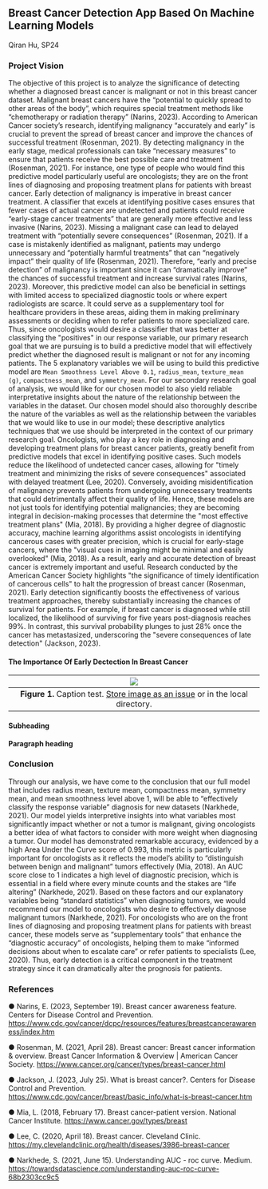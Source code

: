## Breast Cancer Detection App Based On Machine Learning Models
Qiran Hu, SP24

### Project Vision  

The objective of this project is to analyze the significance of detecting whether a diagnosed breast cancer is malignant or not in this breast cancer dataset. Malignant breast cancers have the “potential to quickly spread to other areas of the body”, which requires special treatment methods like “chemotherapy or radiation therapy” (Narins, 2023). According to American Cancer society’s research, identifying malignancy “accurately and early” is crucial to prevent the spread of breast cancer and improve the chances of successful treatment (Rosenman, 2021). By detecting malignancy in the early stage, medical professionals can take “necessary measures” to ensure that patients receive the best possible care and treatment (Rosenman, 2021). For instance, one type of people who would find this predictive model particularly useful are oncologists; they are on the front lines of diagnosing and proposing treatment plans for patients with breast cancer. Early detection of malignancy is imperative in breast cancer treatment. A classifier that excels at identifying positive cases ensures that fewer cases of actual cancer are undetected and patients could receive “early-stage cancer treatments” that are generally more effective and less invasive (Narins, 2023). Missing a malignant case can lead to delayed treatment with “potentially severe consequences” (Rosenman, 2021). If a case is mistakenly identified as malignant, patients may undergo unnecessary and “potentially harmful treatments” that can “negatively impact” their quality of life (Rosenman, 2021). Therefore, “early and precise detection” of malignancy is important since it can “dramatically improve” the chances of successful treatment and increase survival rates (Narins, 2023). Moreover, this predictive model can also be beneficial in settings with limited access to specialized diagnostic tools or where expert radiologists are scarce. It could serve as a supplementary tool for healthcare providers in these areas, aiding them in making preliminary assessments or deciding when to refer patients to more specialized care. Thus, since oncologists would desire a classifier that was better at classifying the "positives" in our response variable, our primary research goal that we are pursuing is to build a predictive model that will effectively predict whether the diagnosed result is malignant or not for any incoming patients. The 5 explanatory variables we will be using to build this predictive model are `Mean Smoothness Level Above 0.1`, `radius_mean`, `texture_mean (g)`, `compactness_mean`, and `symmetry_mean`.  For our secondary research goal of analysis, we would like for our chosen model to also yield reliable interpretative insights about the nature of the relationship between the variables in the dataset. Our chosen model should also thoroughly describe the nature of the variables as well as the relationship between the variables that we would like to use in our model; these descriptive analytics techniques that we use should be interpreted in the context of our primary research goal. Oncologists, who play a key role in diagnosing and developing treatment plans for breast cancer patients, greatly benefit from predictive models that excel in identifying positive cases. Such models reduce the likelihood of undetected cancer cases, allowing for "timely treatment and minimizing the risks of severe consequences" associated with delayed treatment (Lee, 2020). Conversely, avoiding misidentification of malignancy prevents patients from undergoing unnecessary treatments that could detrimentally affect their quality of life. Hence, these models are not just tools for identifying potential malignancies; they are becoming integral in decision-making processes that determine the "most effective treatment plans" (Mia, 2018). By providing a higher degree of diagnostic accuracy, machine learning algorithms assist oncologists in identifying cancerous cases with greater precision, which is crucial for early-stage cancers, where the "visual cues in imaging might be minimal and easily overlooked" (Mia, 2018). As a result, early and accurate detection of breast cancer is extremely important and useful. Research conducted by the American Cancer Society highlights "the significance of timely identification of cancerous cells" to halt the progression of breast cancer (Rosenman, 2021). Early detection significantly boosts the effectiveness of various treatment approaches, thereby substantially increasing the chances of survival for patients. For example, if breast cancer is diagnosed while still localized, the likelihood of surviving for five years post-diagnosis reaches 99%. In contrast, this survival probability plunges to just 28% once the cancer has metastasized, underscoring the "severe consequences of late detection" (Jackson, 2023).

#### The Importance Of Early Dectection In Breast Cancer
[Comment_3]: <> (begin your text here)

| ![](https://github.com/Edward-H26/Project-Management_Qiran/blob/main/Final%20Papers/KMeans.png) | 
| :--: |
| <b>Figure 1.</b> Caption test. [Store image as an issue](https://github.com/OREL-group/Project-Management/issues/279) or in the local directory. |   

[Comment_4]: <> (Insert Figure with caption here)

#### Subheading     

[Comment_5]: <> (begin your text here)

__Paragraph heading__         

[Comment_6]: <> (begin your text two spaces after the last underscore in the previous line)


### Conclusion      

Through our analysis, we have come to the conclusion that our full model that includes radius mean, texture mean, compactness mean, symmetry mean, and mean smoothness level above 1, will be able to 
“effectively classify the response variable” diagnosis for new datasets (Narkhede, 2021). Our model yields interpretive insights into what variables most significantly impact whether or not a tumor is malignant, giving oncologists a better idea of what factors to consider with more weight when diagnosing a tumor. Our model has demonstrated remarkable accuracy, evidenced by a high Area Under the Curve score of 0.993, this metric is particularly important for oncologists as it reflects the model’s ability to “distinguish between benign and malignant” tumors effectively (Mia, 2018). An AUC score close to 1 indicates a high level of diagnostic precision, which is essential in a field where every minute counts and the stakes are “life altering” (Narkhede, 2021). Based on these factors and our explanatory variables being “standard statistics” when diagnosing tumors, we would recommend our model to oncologists who desire to effectively diagnose malignant tumors (Narkhede, 2021). For oncologists who are on the front lines of diagnosing and proposing treatment plans for patients with breast cancer, these models serve as “supplementary tools” that enhance the “diagnostic accuracy” of oncologists, helping them to make “informed decisions about when to escalate care” or refer patients to specialists (Lee, 2020). Thus, early detection is a critical component in the treatment strategy since it can dramatically alter the prognosis for patients. 

### References     

● Narins, E. (2023, September 19). Breast cancer awareness feature. Centers for Disease Control and Prevention.
https://www.cdc.gov/cancer/dcpc/resources/features/breastcancerawareness/index.htm

● Rosenman, M. (2021, April 28). Breast cancer: Breast cancer information & overview. Breast Cancer Information & Overview | American Cancer Society. https://www.cancer.org/cancer/types/breast-cancer.html

● Jackson, J. (2023, July 25). What is breast cancer?. Centers for Disease Control and Prevention. https://www.cdc.gov/cancer/breast/basic_info/what-is-breast-cancer.htm 

● Mia, L. (2018, February 17). Breast cancer-patient version. National Cancer Institute. https://www.cancer.gov/types/breast 

● Lee, C. (2020, April 18). Breast cancer. Cleveland Clinic. https://my.clevelandclinic.org/health/diseases/3986-breast-cancer 

● Narkhede, S. (2021, June 15). Understanding AUC - roc curve. Medium. https://towardsdatascience.com/understanding-auc-roc-curve-68b2303cc9c5 
